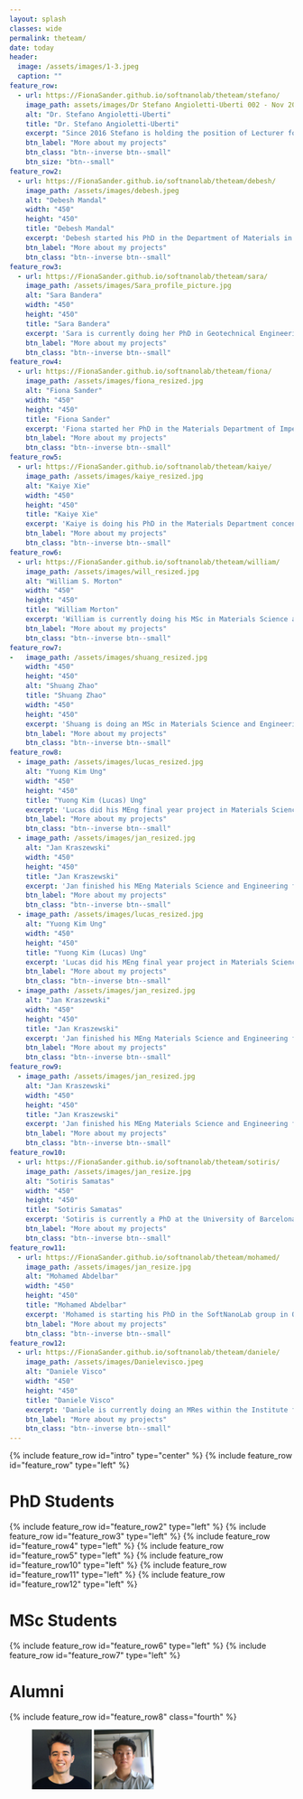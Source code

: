 ```yaml
---
layout: splash
classes: wide
permalink: theteam/
date: today
header:
  image: /assets/images/1-3.jpeg
  caption: ""
feature_row:
  - url: https://FionaSander.github.io/softnanolab/theteam/stefano/
    image_path: assets/images/Dr Stefano Angioletti-Uberti 002 - Nov 2016-1.jpg
    alt: "Dr. Stefano Angioletti-Uberti"
    title: "Dr. Stefano Angioletti-Uberti"
    excerpt: "Since 2016 Stefano is holding the position of Lecturer for Theory and Simulation of Materials at Imperial College London. He received his BSc and MSc in Materials Science from Universita' degli Studi di Milano-Bicocca in Milano and continued with a PhD at Imperial College London also in Materials Science. From 2010 to 2013 he then worked as a Research Asscoiate at Univeristy of Cambridge working on development of theory and simulations to describe DNA-coated colloids and their self-assembly. From 2013 to 2015 he got awarded an Alexander-vom-Humboldt Fellowship and worked at the Hemholtz Zentrum Berlin on the development of theoretical models for protein adsorption on nanoparticles and describtion of kinetic processes in nanoreactors. Since 2015 Stefano also holds a Professorship for Soft Matter at Beijing University of Chemical Technology."
    btn_label: "More about my projects"
    btn_class: "btn--inverse btn--small"
    btn_size: "btn--small"
feature_row2:
  - url: https://FionaSander.github.io/softnanolab/theteam/debesh/
    image_path: /assets/images/debesh.jpeg
    alt: "Debesh Mandal"
    width: "450" 
    height: "450"
    title: "Debesh Mandal"
    excerpt: 'Debesh started his PhD in the Department of Materials in 2017 after finishing his MEnd degree in Materials Science and Engineering also in the Materials Departmen of Imperial College. The aim of his project is the investigation of the use of cationic star polymers as gene delivery vectors.'
    btn_label: "More about my projects"
    btn_class: "btn--inverse btn--small"
feature_row3:
  - url: https://FionaSander.github.io/softnanolab/theteam/sara/
    image_path: /assets/images/Sara_profile_picture.jpg
    alt: "Sara Bandera"
    width: "450" 
    height: "450"
    title: "Sara Bandera"
    excerpt: 'Sara is currently doing her PhD in Geotechnical Engineering. She obtained her Laurea Magistrale in Civil Enginnering in 2017 at Università di Pavia. Her research project is focussing on the analysis of the influence of structure on clay behaviour for which she is using a Molecular Dynamics approach.'
    btn_label: "More about my projects"
    btn_class: "btn--inverse btn--small"
feature_row4:
  - url: https://FionaSander.github.io/softnanolab/theteam/fiona/
    image_path: /assets/images/fiona_resized.jpg
    alt: "Fiona Sander"
    width: "450" 
    height: "450"
    title: "Fiona Sander"
    excerpt: 'Fiona started her PhD in the Materials Department of Imperial College after finishing her MSc in Advanced Material Science and Engineering also at Imperial College London. From 2013 to 2017 she obtained her BEng in Composite Materials Engineering in Germany while being funded by a 4 year scholarship of Airbus Operations GmbH. She is currently  working on liquid crystal elastomers and their use for molecular sensoring.'
    btn_label: "More about my projects"
    btn_class: "btn--inverse btn--small"
feature_row5:
  - url: https://FionaSander.github.io/softnanolab/theteam/kaiye/
    image_path: /assets/images/kaiye_resized.jpg
    alt: "Kaiye Xie"
    width: "450" 
    height: "450"
    title: "Kaiye Xie"
    excerpt: 'Kaiye is doing his PhD in the Materials Department concentrating on the simulation of nanocomposite bioadhesives.'
    btn_label: "More about my projects"
    btn_class: "btn--inverse btn--small"
feature_row6:
  - url: https://FionaSander.github.io/softnanolab/theteam/william/
    image_path: /assets/images/will_resized.jpg
    alt: "William S. Morton"
    width: "450" 
    height: "450"
    title: "William Morton"
    excerpt: 'William is currently doing his MSc in Materials Science and Engineering at Imperial College London focussing on xxx. he received his BSc from xxx. In October he will start a PhD also at Imperial College London within the group of Dr Fang Xie.'
    btn_label: "More about my projects"
    btn_class: "btn--inverse btn--small"
feature_row7:
-   image_path: /assets/images/shuang_resized.jpg
    width: "450" 
    height: "450"
    alt: "Shuang Zhao"
    title: "Shuang Zhao"
    width: "450" 
    height: "450"
    excerpt: 'Shuang is doing an MSc in Materials Science and Engineering at Imperial College London. Before this she received her BSc in xxx from xxx in 2018.'
    btn_label: "More about my projects"
    btn_class: "btn--inverse btn--small"
feature_row8:
  - image_path: /assets/images/lucas_resized.jpg
    alt: "Yuong Kim Ung"
    width: "450" 
    height: "450"
    title: "Yuong Kim (Lucas) Ung"
    excerpt: 'Lucas did his MEng final year project in Materials Science and Engineering within the SoftNanoLab group. The focus of his work was on xxx.'
    btn_label: "More about my projects"
    btn_class: "btn--inverse btn--small"
  - image_path: /assets/images/jan_resized.jpg
    alt: "Jan Kraszewski"
    width: "450" 
    height: "450"
    title: "Jan Kraszewski"
    excerpt: 'Jan finished his MEng Materials Science and Engineering final year project within the SoftNanoLab group. He worked on xxx.'
    btn_label: "More about my projects"
    btn_class: "btn--inverse btn--small"
  - image_path: /assets/images/lucas_resized.jpg
    alt: "Yuong Kim Ung"
    width: "450" 
    height: "450"
    title: "Yuong Kim (Lucas) Ung"
    excerpt: 'Lucas did his MEng final year project in Materials Science and Engineering within the SoftNanoLab group. The focus of his work was on xxx.'
    btn_label: "More about my projects"
    btn_class: "btn--inverse btn--small"
  - image_path: /assets/images/jan_resized.jpg
    alt: "Jan Kraszewski"
    width: "450" 
    height: "450"
    title: "Jan Kraszewski"
    excerpt: 'Jan finished his MEng Materials Science and Engineering final year project within the SoftNanoLab group. He worked on xxx.'
    btn_label: "More about my projects"
    btn_class: "btn--inverse btn--small"
feature_row9:
  - image_path: /assets/images/jan_resized.jpg
    alt: "Jan Kraszewski"
    width: "450" 
    height: "450"
    title: "Jan Kraszewski"
    excerpt: 'Jan finished his MEng Materials Science and Engineering final year project within the SoftNanoLab group. He worked on xxx.'
    btn_label: "More about my projects"
    btn_class: "btn--inverse btn--small"
feature_row10:
  - url: https://FionaSander.github.io/softnanolab/theteam/sotiris/
    image_path: /assets/images/jan_resize.jpg
    alt: "Sotiris Samatas"
    width: "450" 
    height: "450"
    title: "Sotiris Samatas"
    excerpt: 'Sotiris is currently a PhD at the University of Barcelona and will join us in October to work on the theory of protein cross-linking of hairs.'
    btn_label: "More about my projects"
    btn_class: "btn--inverse btn--small"
feature_row11:
  - url: https://FionaSander.github.io/softnanolab/theteam/mohamed/
    image_path: /assets/images/jan_resize.jpg
    alt: "Mohamed Abdelbar"
    width: "450" 
    height: "450"
    title: "Mohamed Abdelbar"
    excerpt: 'Mohamed is starting his PhD in the SoftNanoLab group in October as part of his CDT in Theory and Simulation of Materials at Imperial College. '
    btn_label: "More about my projects"
    btn_class: "btn--inverse btn--small"
feature_row12:
  - url: https://FionaSander.github.io/softnanolab/theteam/daniele/
    image_path: /assets/images/Danielevisco.jpeg
    alt: "Daniele Visco"
    width: "450" 
    height: "450"
    title: "Daniele Visco"
    excerpt: 'Daniele is currently doing an MRes within the Institute for Molecular Science and Engineering. Previously he obtained his degree on Materials Engineering from Politecnico di Milano. He will start his PhD on the theory of targeted drug delivery within the SoftNanoLab in October.'
    btn_label: "More about my projects"
    btn_class: "btn--inverse btn--small"
---
```


{% include feature_row id="intro" type="center" %}
{% include feature_row id="feature_row" type="left" %}

# PhD Students


{% include feature_row id="feature_row2" type="left" %}
{% include feature_row id="feature_row3" type="left" %}
{% include feature_row id="feature_row4" type="left" %}
{% include feature_row id="feature_row5" type="left" %}
{% include feature_row id="feature_row10" type="left" %}
{% include feature_row id="feature_row11" type="left" %}
{% include feature_row id="feature_row12" type="left" %}

# MSc Students


{% include feature_row id="feature_row6" type="left" %}
{% include feature_row id="feature_row7" type="left" %}

# Alumni


{% include feature_row id="feature_row8" class="fourth" %}

<figure>
  <img src="/assets/images/jan_resized.jpg" alt="Jan Kraszewski" width="25%" >
  <img src="/assets/images/lucas_resized.jpg" alt="Yuong Kim (Lucas) Ung" width="25%" >
</figure>

